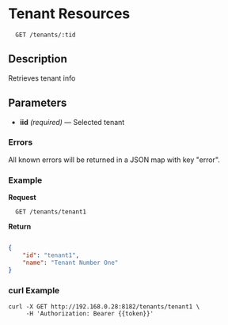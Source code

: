 # Tenant Resources

```
  GET /tenants/:tid
```

## Description

Retrieves tenant info

## Parameters

- **iid** _(required)_ — Selected tenant


### Errors

All known errors will be returned in a JSON map with key "error".

### Example

**Request**

```
  GET /tenants/tenant1
```

**Return**

```json

{
    "id": "tenant1",
    "name": "Tenant Number One"
}

```

### curl Example

```
curl -X GET http://192.168.0.28:8182/tenants/tenant1 \
     -H 'Authorization: Bearer {{token}}'
```


